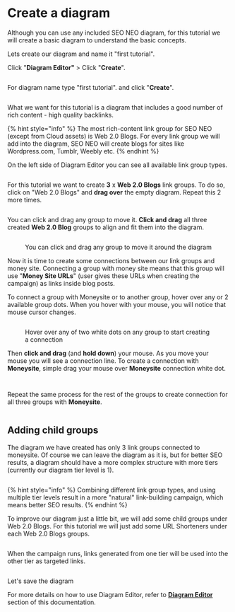 # Create a diagram

Although you can use any included SEO NEO diagram, for this tutorial we will create a basic diagram to understand the basic concepts.

Lets create our diagram and name it "first tutorial".

Click "**Diagram Editor"** > Click "**Create**".

<figure><img src="../../../.gitbook/assets/create diagram.jpg" alt=""><figcaption></figcaption></figure>

For diagram name type "first tutorial". and click "**Create**".

<figure><img src="../../../.gitbook/assets/diagram editor - first tutorial.JPG" alt=""><figcaption></figcaption></figure>

What we want for this tutorial is a diagram that includes a good number of rich content - high quality backlinks.&#x20;

{% hint style="info" %}
The most rich-content link group for SEO NEO (except from Cloud assets) is Web 2.0 Blogs. For every link group we will add into the diagram, SEO NEO will create blogs for sites like Wordpress.com, Tumblr, Weebly etc.
{% endhint %}

On the left side of Diagram Editor you can see all available link group types.&#x20;

<figure><img src="../../../.gitbook/assets/diagram editor - link groups.jpg" alt=""><figcaption></figcaption></figure>

For this tutorial we want to create **3** x **Web 2.0 Blogs** link groups. To do so, click on "Web 2.0 Blogs" and **drag over** the empty diagram. Repeat this 2 more times.

<figure><img src="../../../.gitbook/assets/diagram editor - 3 web2 blogs.jpg" alt=""><figcaption></figcaption></figure>

You can click and drag any group to move it. **Click and drag** all three created **Web 2.0 Blog** groups to align and fit them into the diagram.

<figure><img src="../../../.gitbook/assets/diagram editor - tutorial - move and align.jpg" alt=""><figcaption><p>You can click and drag any group to move it around the diagram</p></figcaption></figure>

Now it is time to create some connections between our link groups and money site. Connecting a group with money site means that this group will use "**Money Site URLs**" (user gives these URLs when creating the campaign) as links inside blog posts.

To connect a group with Moneysite or to another group, hover over any or 2 available group dots. When you hover with your mouse, you will notice that mouse cursor changes.

<figure><img src="../../../.gitbook/assets/diagram editor - tutorial - connection.jpg" alt=""><figcaption><p>Hover over any of two white dots on any group to start creating a connection</p></figcaption></figure>

Then **click and drag** (and **hold down**) your mouse. As you move your mouse you will see a connection line. To create a connection with **Moneysite**, simple drag your mouse over **Moneysite** connection white dot.

<figure><img src="../../../.gitbook/assets/diagram editor - tutorial - connections.jpg" alt=""><figcaption></figcaption></figure>

<figure><img src="../../../.gitbook/assets/diagram editor - tutorial - connection 1.JPG" alt=""><figcaption></figcaption></figure>

Repeat the same process for the rest of the groups to create connection for all three groups with **Moneysite**.

<figure><img src="../../../.gitbook/assets/diagram editor - tutorial - conenction 2.jpg" alt=""><figcaption></figcaption></figure>

## Adding child groups

The diagram we have created has only 3 link groups connected to moneysite. Of course we can leave the diagram as it is, but for better SEO results, a diagram should have a more complex structure with more tiers (currently our diagram tier level is 1).

<figure><img src="../../../.gitbook/assets/diagram - tutorial - tier 1.jpg" alt=""><figcaption></figcaption></figure>

{% hint style="info" %}
Combining different link group types, and using multiple tier levels result in a more "natural" link-building campaign, which means better SEO results.
{% endhint %}

To improve our diagram just a little bit, we will add some child groups under Web 2.0 Blogs. For this tutorial we will just add some URL Shorteners under each Web 2.0 Blogs groups.

<figure><img src="../../../.gitbook/assets/diagram - tutorial - tier 2.jpg" alt=""><figcaption></figcaption></figure>

When the campaign runs, links generated from one tier will be used into the other tier as targeted links.

<figure><img src="../../../.gitbook/assets/diagram - tutorial - tier 2b.jpg" alt=""><figcaption></figcaption></figure>

Let's save the diagram&#x20;

For more details on how to use Diagram Editor, refer to [**Diagram Editor**](../../../documentation/diagram-editor/) section of this documentation.

